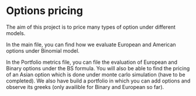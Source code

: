 # Options pricing
The aim of this project is to price many types of option under different models. 

In the main file, you can find how we evaluate European and American options under Binomial model.

In the Portfolio metrics file, you can file the evaluation of European and Binary options under the BS formula.
You will also be able to find the pricing of an Asian option which is done under monte carlo simulation (have to be completed).
We also have build a portfolio in which you can add options and observe its greeks (only availible for Binary and European so far).

